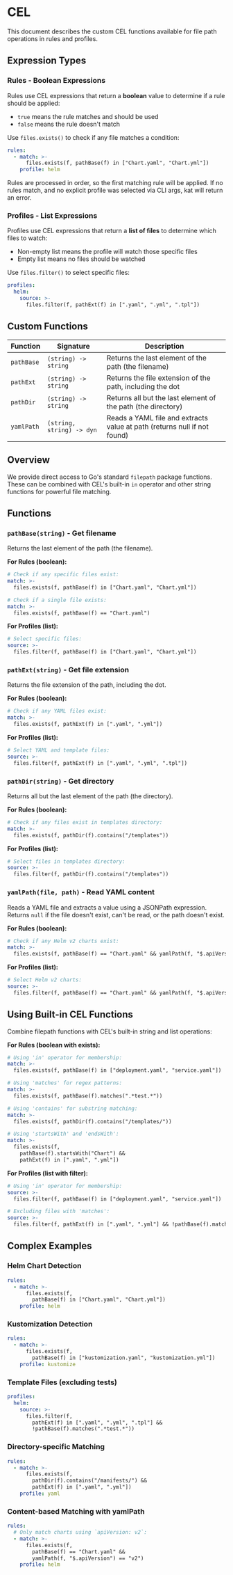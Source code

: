 # CEL

This document describes the custom CEL functions available for file path operations in rules and profiles.

## Expression Types

### Rules - Boolean Expressions

Rules use CEL expressions that return a **boolean** value to determine if a rule should be applied:

- `true` means the rule matches and should be used
- `false` means the rule doesn't match

Use `files.exists()` to check if any file matches a condition:

```yaml
rules:
  - match: >-
      files.exists(f, pathBase(f) in ["Chart.yaml", "Chart.yml"])
    profile: helm
```

Rules are processed in order, so the first matching rule will be applied. If no rules match, and no explicit profile was selected via CLI args, kat will return an error.

### Profiles - List Expressions

Profiles use CEL expressions that return a **list of files** to determine which files to watch:

- Non-empty list means the profile will watch those specific files
- Empty list means no files should be watched

Use `files.filter()` to select specific files:

```yaml
profiles:
  helm:
    source: >-
      files.filter(f, pathExt(f) in [".yaml", ".yml", ".tpl"])
```

## Custom Functions

| Function   | Signature                 | Description                                                              |
| ---------- | ------------------------- | ------------------------------------------------------------------------ |
| `pathBase` | `(string) -> string`      | Returns the last element of the path (the filename)                      |
| `pathExt`  | `(string) -> string`      | Returns the file extension of the path, including the dot                |
| `pathDir`  | `(string) -> string`      | Returns all but the last element of the path (the directory)             |
| `yamlPath` | `(string, string) -> dyn` | Reads a YAML file and extracts value at path (returns null if not found) |

## Overview

We provide direct access to Go's standard `filepath` package functions. These can be combined with CEL's built-in `in` operator and other string functions for powerful file matching.

## Functions

### `pathBase(string)` - Get filename

Returns the last element of the path (the filename).

**For Rules (boolean):**

```yaml
# Check if any specific files exist:
match: >-
  files.exists(f, pathBase(f) in ["Chart.yaml", "Chart.yml"])

# Check if a single file exists:
match: >-
  files.exists(f, pathBase(f) == "Chart.yaml")
```

**For Profiles (list):**

```yaml
# Select specific files:
source: >-
  files.filter(f, pathBase(f) in ["Chart.yaml", "Chart.yml"])
```

### `pathExt(string)` - Get file extension

Returns the file extension of the path, including the dot.

**For Rules (boolean):**

```yaml
# Check if any YAML files exist:
match: >-
  files.exists(f, pathExt(f) in [".yaml", ".yml"])
```

**For Profiles (list):**

```yaml
# Select YAML and template files:
source: >-
  files.filter(f, pathExt(f) in [".yaml", ".yml", ".tpl"])
```

### `pathDir(string)` - Get directory

Returns all but the last element of the path (the directory).

**For Rules (boolean):**

```yaml
# Check if any files exist in templates directory:
match: >-
  files.exists(f, pathDir(f).contains("/templates"))
```

**For Profiles (list):**

```yaml
# Select files in templates directory:
source: >-
  files.filter(f, pathDir(f).contains("/templates"))
```

### `yamlPath(file, path)` - Read YAML content

Reads a YAML file and extracts a value using a JSONPath expression. Returns `null` if the file doesn't exist, can't be read, or the path doesn't exist.

**For Rules (boolean):**

```yaml
# Check if any Helm v2 charts exist:
match: >-
  files.exists(f, pathBase(f) == "Chart.yaml" && yamlPath(f, "$.apiVersion") == "v2")
```

**For Profiles (list):**

```yaml
# Select Helm v2 charts:
source: >-
  files.filter(f, pathBase(f) == "Chart.yaml" && yamlPath(f, "$.apiVersion") == "v2")
```

## Using Built-in CEL Functions

Combine filepath functions with CEL's built-in string and list operations:

**For Rules (boolean with exists):**

```yaml
# Using 'in' operator for membership:
match: >-
  files.exists(f, pathBase(f) in ["deployment.yaml", "service.yaml"])

# Using 'matches' for regex patterns:
match: >-
  files.exists(f, pathBase(f).matches(".*test.*"))

# Using 'contains' for substring matching:
match: >-
  files.exists(f, pathDir(f).contains("/templates/"))

# Using 'startsWith' and 'endsWith':
match: >-
  files.exists(f,
    pathBase(f).startsWith("Chart") &&
    pathExt(f) in [".yaml", ".yml"])
```

**For Profiles (list with filter):**

```yaml
# Using 'in' operator for membership:
source: >-
  files.filter(f, pathBase(f) in ["deployment.yaml", "service.yaml"])

# Excluding files with 'matches':
source: >-
  files.filter(f, pathExt(f) in [".yaml", ".yml"] && !pathBase(f).matches(".*test.*"))
```

## Complex Examples

### Helm Chart Detection

```yaml
rules:
  - match: >-
      files.exists(f,
        pathBase(f) in ["Chart.yaml", "Chart.yml"])
    profile: helm
```

### Kustomization Detection

```yaml
rules:
  - match: >-
      files.exists(f,
        pathBase(f) in ["kustomization.yaml", "kustomization.yml"])
    profile: kustomize
```

### Template Files (excluding tests)

```yaml
profiles:
  helm:
    source: >-
      files.filter(f,
        pathExt(f) in [".yaml", ".yml", ".tpl"] &&
        !pathBase(f).matches(".*test.*"))
```

### Directory-specific Matching

```yaml
rules:
  - match: >-
      files.exists(f,
        pathDir(f).contains("/manifests/") &&
        pathExt(f) in [".yaml", ".yml"])
    profile: yaml
```

### Content-based Matching with yamlPath

```yaml
rules:
  # Only match charts using `apiVersion: v2`:
  - match: >-
      files.exists(f,
        pathBase(f) == "Chart.yaml" &&
        yamlPath(f, "$.apiVersion") == "v2")
    profile: helm
```
